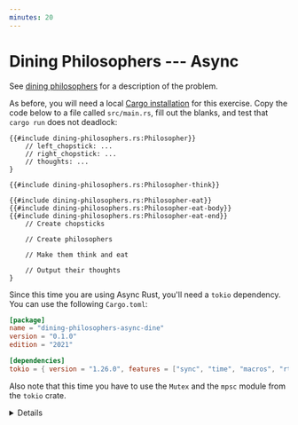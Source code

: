 ```yaml
---
minutes: 20
---
```


# Dining Philosophers --- Async

See [dining philosophers](../sync-exercises/dining-philosophers.md) for a
description of the problem.

As before, you will need a local
[Cargo installation](../../cargo/running-locally.md) for this exercise. Copy the
code below to a file called `src/main.rs`, fill out the blanks, and test that
`cargo run` does not deadlock:

<!-- File src/main.rs -->

```rust,compile_fail
{{#include dining-philosophers.rs:Philosopher}}
    // left_chopstick: ...
    // right_chopstick: ...
    // thoughts: ...
}

{{#include dining-philosophers.rs:Philosopher-think}}

{{#include dining-philosophers.rs:Philosopher-eat}}
{{#include dining-philosophers.rs:Philosopher-eat-body}}
{{#include dining-philosophers.rs:Philosopher-eat-end}}
    // Create chopsticks

    // Create philosophers

    // Make them think and eat

    // Output their thoughts
}
```

Since this time you are using Async Rust, you'll need a `tokio` dependency. You
can use the following `Cargo.toml`:

<!-- File Cargo.toml -->

```toml
[package]
name = "dining-philosophers-async-dine"
version = "0.1.0"
edition = "2021"

[dependencies]
tokio = { version = "1.26.0", features = ["sync", "time", "macros", "rt-multi-thread"] }
```

Also note that this time you have to use the `Mutex` and the `mpsc` module from
the `tokio` crate.

<details>

- Can you make your implementation single-threaded?

</details>
